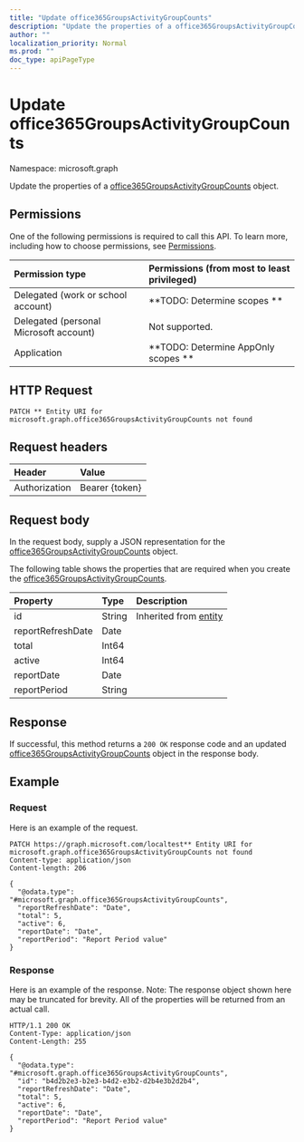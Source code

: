 ```yaml
---
title: "Update office365GroupsActivityGroupCounts"
description: "Update the properties of a office365GroupsActivityGroupCounts object."
author: ""
localization_priority: Normal
ms.prod: ""
doc_type: apiPageType
---
```


# Update office365GroupsActivityGroupCounts

Namespace: microsoft.graph

Update the properties of a [office365GroupsActivityGroupCounts](../resources/office365groupsactivitygroupcounts.md) object.

## Permissions
One of the following permissions is required to call this API. To learn more, including how to choose permissions, see [Permissions](/concepts/permissions-reference.md).

|Permission type|Permissions (from most to least privileged)|
|:---|:---|
|Delegated (work or school account)|**TODO: Determine scopes **|
|Delegated (personal Microsoft account)|Not supported.|
|Application|**TODO: Determine AppOnly scopes **|

## HTTP Request
<!-- {
  "blockType": "ignored"
}
-->
``` http
PATCH ** Entity URI for microsoft.graph.office365GroupsActivityGroupCounts not found
```

## Request headers
|Header|Value|
|:---|:---|
|Authorization|Bearer {token}|

## Request body
In the request body, supply a JSON representation for the [office365GroupsActivityGroupCounts](../resources/office365groupsactivitygroupcounts.md) object.

The following table shows the properties that are required when you create the [office365GroupsActivityGroupCounts](../resources/office365groupsactivitygroupcounts.md).

|Property|Type|Description|
|:---|:---|:---|
|id|String| Inherited from [entity](../resources/entity.md)|
|reportRefreshDate|Date||
|total|Int64||
|active|Int64||
|reportDate|Date||
|reportPeriod|String||



## Response
If successful, this method returns a `200 OK` response code and an updated [office365GroupsActivityGroupCounts](../resources/office365groupsactivitygroupcounts.md) object in the response body.

## Example

### Request
Here is an example of the request.
<!-- {
  "blockType": "request",
  "name": "update_office365groupsactivitygroupcounts"
}
-->
``` http
PATCH https://graph.microsoft.com/localtest** Entity URI for microsoft.graph.office365GroupsActivityGroupCounts not found
Content-type: application/json
Content-length: 206

{
  "@odata.type": "#microsoft.graph.office365GroupsActivityGroupCounts",
  "reportRefreshDate": "Date",
  "total": 5,
  "active": 6,
  "reportDate": "Date",
  "reportPeriod": "Report Period value"
}
```

### Response
Here is an example of the response. Note: The response object shown here may be truncated for brevity. All of the properties will be returned from an actual call.
<!-- {
  "blockType": "response",
  "truncated": true
}
-->
``` http
HTTP/1.1 200 OK
Content-Type: application/json
Content-Length: 255

{
  "@odata.type": "#microsoft.graph.office365GroupsActivityGroupCounts",
  "id": "b4d2b2e3-b2e3-b4d2-e3b2-d2b4e3b2d2b4",
  "reportRefreshDate": "Date",
  "total": 5,
  "active": 6,
  "reportDate": "Date",
  "reportPeriod": "Report Period value"
}
```

